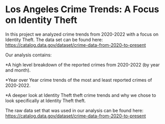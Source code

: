 # Los Angeles Crime Trends: A Focus on Identity Theft

In this project we analyzed crime trends from 2020-2022 with a focus on Identity Theft. The data set can be found here: https://catalog.data.gov/dataset/crime-data-from-2020-to-present

Our analysis contains:

*A high level breakdown of the reported crimes from 2020-2022 (by year and month).

*Year over Year crime trends of the most and least reported crimes of 2020-2022.

*A deeper look at Identity Theft theft crime trends and why we chose to look specifically at Identity Theft theft.

The raw data set that was used in our analysis can be found here: https://catalog.data.gov/dataset/crime-data-from-2020-to-present
